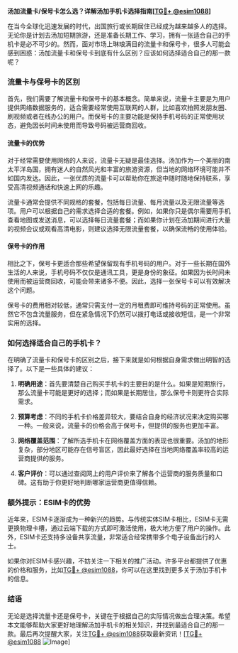 **汤加流量卡/保号卡怎么选？详解汤加手机卡选择指南[[TG💪+ @esim1088](https://t.me/s/esim1088)]**

在当今全球化迅速发展的时代，出国旅行或长期居住已经成为越来越多人的选择。无论你是计划去汤加短期旅游，还是准备长期工作、学习，拥有一张适合自己的手机卡是必不可少的。然而，面对市场上琳琅满目的流量卡和保号卡，很多人可能会感到困惑：汤加流量卡和保号卡到底有什么区别？应该如何选择适合自己的那一款呢？

### 流量卡与保号卡的区别

首先，我们需要了解流量卡和保号卡的基本概念。简单来说，流量卡主要是为用户提供网络数据服务的，适合需要经常使用互联网的人群，比如喜欢拍照发朋友圈、刷视频或者在线办公的用户。而保号卡的主要功能是保持手机号码的正常使用状态，避免因长时间未使用而导致号码被运营商回收。

#### 流量卡的优势

对于经常需要使用网络的人来说，流量卡无疑是最佳选择。汤加作为一个美丽的南太平洋岛国，拥有迷人的自然风光和丰富的旅游资源，但当地的网络环境可能并不如国内发达。因此，一张优质的流量卡可以帮助你在旅途中随时随地保持联系，享受高清视频通话和快速上网的乐趣。

流量卡通常会提供不同规格的套餐，包括每日流量、每月流量以及无限流量等选项。用户可以根据自己的需求选择合适的套餐。例如，如果你只是偶尔需要用手机查看地图或发送消息，可以选择每日流量套餐；而如果你计划在汤加期间进行大量的视频会议或观看高清电影，则建议选择无限流量套餐，以确保流畅的使用体验。

#### 保号卡的作用

相比之下，保号卡更适合那些希望保留现有手机号码的用户。对于一些长期在国外生活的人来说，手机号码不仅仅是通讯工具，更是身份的象征。如果因为长时间未使用而被运营商回收，可能会带来诸多不便。因此，选择一张保号卡可以有效解决这个问题。

保号卡的费用相对较低，通常只需支付一定的月租费即可维持号码的正常使用。虽然它不包含流量服务，但在紧急情况下仍然可以拨打电话或接收短信，是一个非常实用的选择。

### 如何选择适合自己的手机卡？

在明确了流量卡和保号卡的区别之后，接下来就是如何根据自身需求做出明智的选择了。以下是一些具体的建议：

1. **明确用途**：首先要清楚自己购买手机卡的主要目的是什么。如果是短期旅行，那么流量卡可能是更好的选择；而如果是长期居住，那么保号卡则更符合实际需求。
   
2. **预算考虑**：不同的手机卡价格差异较大，要结合自身的经济状况来决定购买哪一种。一般来说，流量卡的价格会高于保号卡，但提供的服务也更加丰富。

3. **网络覆盖范围**：了解所选手机卡在网络覆盖方面的表现也很重要。汤加的地形复杂，部分地区可能存在信号盲区，因此最好选择在当地网络覆盖率较高的运营商提供的服务。

4. **客户评价**：可以通过查阅网上的用户评价来了解各个运营商的服务质量和口碑。这有助于你更好地判断哪家运营商更值得信赖。

### 额外提示：ESIM卡的优势

近年来，ESIM卡逐渐成为一种新兴的趋势。与传统实体SIM卡相比，ESIM卡无需更换物理卡槽，通过云端下载的方式即可激活使用，极大地方便了用户的操作。此外，ESIM卡还支持多设备共享流量，非常适合经常携带多个电子设备出行的人士。

如果你对ESIM卡感兴趣，不妨关注一下相关的推广活动。许多平台都提供了优惠的价格和服务，比如[TG💪+ @esim1088](https://t.me/s/esim1088)，你可以在这里找到更多关于汤加手机卡的信息。

### 结语

无论是选择流量卡还是保号卡，关键在于根据自己的实际情况做出合理决策。希望本文能够帮助大家更好地理解汤加手机卡的相关知识，并找到最适合自己的那一款。最后再次提醒大家，关注[TG💪+ @esim1088](https://t.me/s/esim1088)获取最新资讯！[[TG💪+ @esim1088](https://t.me/s/esim1088) ![Image](https://i.postimg.cc/4NQfJmqS/Snipaste-2025-05-13-00-14-12.png)]